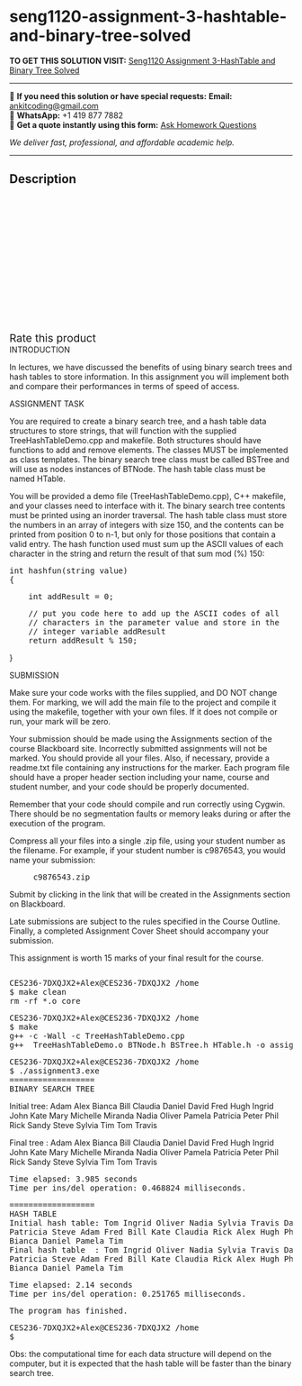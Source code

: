 # seng1120-assignment-3-hashtable-and-binary-tree-solved
**TO GET THIS SOLUTION VISIT:** [Seng1120 Assignment 3-HashTable and Binary Tree Solved](https://www.ankitcodinghub.com/product/seng1120-assignment-3-hashtable-and-binary-tree-solved/)


---

📩 **If you need this solution or have special requests:** **Email:** ankitcoding@gmail.com  
📱 **WhatsApp:** +1 419 877 7882  
📄 **Get a quote instantly using this form:** [Ask Homework Questions](https://www.ankitcodinghub.com/services/ask-homework-questions/)

*We deliver fast, professional, and affordable academic help.*

---

<h2>Description</h2>



<div class="kk-star-ratings kksr-auto kksr-align-center kksr-valign-top" data-payload="{&quot;align&quot;:&quot;center&quot;,&quot;id&quot;:&quot;97780&quot;,&quot;slug&quot;:&quot;default&quot;,&quot;valign&quot;:&quot;top&quot;,&quot;ignore&quot;:&quot;&quot;,&quot;reference&quot;:&quot;auto&quot;,&quot;class&quot;:&quot;&quot;,&quot;count&quot;:&quot;0&quot;,&quot;legendonly&quot;:&quot;&quot;,&quot;readonly&quot;:&quot;&quot;,&quot;score&quot;:&quot;0&quot;,&quot;starsonly&quot;:&quot;&quot;,&quot;best&quot;:&quot;5&quot;,&quot;gap&quot;:&quot;4&quot;,&quot;greet&quot;:&quot;Rate this product&quot;,&quot;legend&quot;:&quot;0\/5 - (0 votes)&quot;,&quot;size&quot;:&quot;24&quot;,&quot;title&quot;:&quot;Seng1120 Assignment 3-HashTable and Binary Tree Solved&quot;,&quot;width&quot;:&quot;0&quot;,&quot;_legend&quot;:&quot;{score}\/{best} - ({count} {votes})&quot;,&quot;font_factor&quot;:&quot;1.25&quot;}">

<div class="kksr-stars">

<div class="kksr-stars-inactive">
            <div class="kksr-star" data-star="1" style="padding-right: 4px">


<div class="kksr-icon" style="width: 24px; height: 24px;"></div>
        </div>
            <div class="kksr-star" data-star="2" style="padding-right: 4px">


<div class="kksr-icon" style="width: 24px; height: 24px;"></div>
        </div>
            <div class="kksr-star" data-star="3" style="padding-right: 4px">


<div class="kksr-icon" style="width: 24px; height: 24px;"></div>
        </div>
            <div class="kksr-star" data-star="4" style="padding-right: 4px">


<div class="kksr-icon" style="width: 24px; height: 24px;"></div>
        </div>
            <div class="kksr-star" data-star="5" style="padding-right: 4px">


<div class="kksr-icon" style="width: 24px; height: 24px;"></div>
        </div>
    </div>

<div class="kksr-stars-active" style="width: 0px;">
            <div class="kksr-star" style="padding-right: 4px">


<div class="kksr-icon" style="width: 24px; height: 24px;"></div>
        </div>
            <div class="kksr-star" style="padding-right: 4px">


<div class="kksr-icon" style="width: 24px; height: 24px;"></div>
        </div>
            <div class="kksr-star" style="padding-right: 4px">


<div class="kksr-icon" style="width: 24px; height: 24px;"></div>
        </div>
            <div class="kksr-star" style="padding-right: 4px">


<div class="kksr-icon" style="width: 24px; height: 24px;"></div>
        </div>
            <div class="kksr-star" style="padding-right: 4px">


<div class="kksr-icon" style="width: 24px; height: 24px;"></div>
        </div>
    </div>
</div>


<div class="kksr-legend" style="font-size: 19.2px;">
            <span class="kksr-muted">Rate this product</span>
    </div>
    </div>
<div class="page" title="Page 1">
<div class="layoutArea">
<div class="column">
INTRODUCTION

In lectures, we have discussed the benefits of using binary search trees and hash tables to store information. In this assignment you will implement both and compare their performances in terms of speed of access.

ASSIGNMENT TASK

You are required to create a binary search tree, and a hash table data structures to store strings, that will function with the supplied TreeHashTableDemo.cpp and makefile. Both structures should have functions to add and remove elements. The classes MUST be implemented as class templates. The binary search tree class must be called BSTree and will use as nodes instances of BTNode. The hash table class must be named HTable.

You will be provided a demo file (TreeHashTableDemo.cpp), C++ makefile, and your classes need to interface with it. The binary search tree contents must be printed using an inorder traversal. The hash table class must store the numbers in an array of integers with size 150, and the contents can be printed from position 0 to n-1, but only for those positions that contain a valid entry. The hash function used must sum up the ASCII values of each character in the string and return the result of that sum mod (%) 150:

<pre>int hashfun(string value)
{
</pre>
<pre>    int addResult = 0;
</pre>
<pre>    // put you code here to add up the ASCII codes of all
    // characters in the parameter value and store in the
    // integer variable addResult
    return addResult % 150;
</pre>
}

</div>
</div>
</div>
<div class="page" title="Page 2">
<div class="layoutArea">
<div class="column">
SUBMISSION

Make sure your code works with the files supplied, and DO NOT change them. For marking, we will add the main file to the project and compile it using the makefile, together with your own files. If it does not compile or run, your mark will be zero.

Your submission should be made using the Assignments section of the course Blackboard site. Incorrectly submitted assignments will not be marked. You should provide all your files. Also, if necessary, provide a readme.txt file containing any instructions for the marker. Each program file should have a proper header section including your name, course and student number, and your code should be properly documented.

Remember that your code should compile and run correctly using Cygwin. There should be no segmentation faults or memory leaks during or after the execution of the program.

Compress all your files into a single .zip file, using your student number as the filename. For example, if your student number is c9876543, you would name your submission:

<pre>     c9876543.zip
</pre>
Submit by clicking in the link that will be created in the Assignments section on Blackboard.

Late submissions are subject to the rules specified in the Course Outline. Finally, a completed Assignment Cover Sheet should accompany your submission.

This assignment is worth 15 marks of your final result for the course.

</div>
</div>
</div>
<div class="page" title="Page 3">
<div class="layoutArea">
<div class="column">
<pre>CES236-7DXQJX2+Alex@CES236-7DXQJX2 /home
$ make clean
rm -rf *.o core
</pre>
<pre>CES236-7DXQJX2+Alex@CES236-7DXQJX2 /home
$ make
g++ -c -Wall -c TreeHashTableDemo.cpp
g++  TreeHashTableDemo.o BTNode.h BSTree.h HTable.h -o assignment3
</pre>
<pre>CES236-7DXQJX2+Alex@CES236-7DXQJX2 /home
$ ./assignment3.exe
==================
BINARY SEARCH TREE
</pre>
Initial tree: Adam Alex Bianca Bill Claudia Daniel David Fred Hugh Ingrid John Kate Mary Michelle Miranda Nadia Oliver Pamela Patricia Peter Phil Rick Sandy Steve Sylvia Tim Tom Travis

Final tree : Adam Alex Bianca Bill Claudia Daniel David Fred Hugh Ingrid John Kate Mary Michelle Miranda Nadia Oliver Pamela Patricia Peter Phil Rick Sandy Steve Sylvia Tim Tom Travis

<pre>Time elapsed: 3.985 seconds
Time per ins/del operation: 0.468824 milliseconds.
</pre>
<pre>==================
HASH TABLE
Initial hash table: Tom Ingrid Oliver Nadia Sylvia Travis David Michelle Sandy Peter
Patricia Steve Adam Fred Bill Kate Claudia Rick Alex Hugh Phil John Miranda Mary
Bianca Daniel Pamela Tim
Final hash table  : Tom Ingrid Oliver Nadia Sylvia Travis David Michelle Sandy Peter
Patricia Steve Adam Fred Bill Kate Claudia Rick Alex Hugh Phil John Miranda Mary
Bianca Daniel Pamela Tim
</pre>
<pre>Time elapsed: 2.14 seconds
Time per ins/del operation: 0.251765 milliseconds.
</pre>
<pre>The program has finished.
</pre>
<pre>CES236-7DXQJX2+Alex@CES236-7DXQJX2 /home
$
</pre>
Obs: the computational time for each data structure will depend on the computer, but it is expected that the hash table will be faster than the binary search tree.

</div>
</div>
</div>
